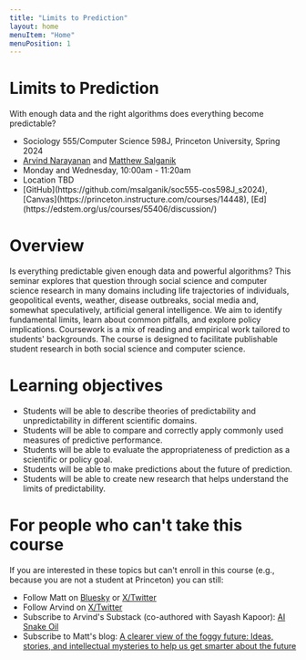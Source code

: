 ```yaml
---
title: "Limits to Prediction"
layout: home
menuItem: "Home"
menuPosition: 1
---
```


<div class="jumbotron">
  <h1 class="display-4">Limits to Prediction</h1>
  <p class="lead">With enough data and the right algorithms does everything become predictable?</p>
  <ul>
    <li>Sociology 555/Computer Science 598J, Princeton University, Spring 2024</li>
    <li><a href="https://www.cs.princeton.edu/~arvindn/">Arvind Narayanan</a> and <a href="https://www.princeton.edu/~mjs3/">Matthew Salganik</a></li>
    <li>Monday and Wednesday, 10:00am - 11:20am</li>
    <li>Location TBD</li>
    <li>[GitHub](https://github.com/msalganik/soc555-cos598J_s2024), [Canvas](https://princeton.instructure.com/courses/14448), [Ed](https://edstem.org/us/courses/55406/discussion/)</li>
  </ul>
</div>

# Overview

Is everything predictable given enough data and powerful algorithms? This seminar explores that question through social science and computer science research in many domains including life trajectories of individuals, geopolitical events, weather, disease outbreaks, social media and, somewhat speculatively, artificial general intelligence. We aim to identify fundamental limits, learn about common pitfalls, and explore policy implications. Coursework is a mix of reading and empirical work tailored to students' backgrounds. The course is designed to facilitate publishable student research in both social science and computer science.

# Learning objectives

- Students will be able to describe theories of predictability and unpredictability in different scientific domains.
- Students will be able to compare and correctly apply commonly used measures of predictive performance.
- Students will be able to evaluate the appropriateness of prediction as a scientific or policy goal.
- Students will be able to make predictions about the future of prediction.
- Students will be able to create new research that helps understand the limits of predictability.

# For people who can't take this course

If you are interested in these topics but can't enroll in this course (e.g., because you are not a student at Princeton) you can still:

- Follow Matt on <a href="https://bsky.app/profile/msalganik.bsky.social">Bluesky</a> or <a href="https://twitter.com/msalganik">X/Twitter</a>
- Follow Arvind on <a href="https://twitter.com/random_walker">X/Twitter</a>
- Subscribe to Arvind's Substack (co-authored with Sayash Kapoor): <a href="https://www.aisnakeoil.com/">AI Snake Oil</a>
- Subscribe to Matt's blog: <a href="https://forms.gle/ayVARZ1pgmSLxRcdA">A clearer view of the foggy future: Ideas, stories, and intellectual mysteries to help us get smarter about the future</a>